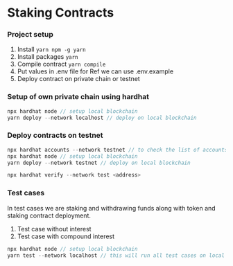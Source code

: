 # Staking Contracts


### Project setup
1. Install `yarn npm -g yarn`
2. Install packages `yarn`
3. Compile contract `yarn compile`
4. Put values in .env file for Ref we can use .env.example
5. Deploy contract on private chain or testnet 

### Setup of own private chain using hardhat
```typescript
npx hardhat node // setup local blockchain 
yarn deploy --network localhost // deploy on local blockchain 

```
### Deploy contracts on testnet
```typescript
npx hardhat accounts --network testnet // to check the list of accounts
npx hardhat node // setup local blockchain 
yarn deploy --network testnet // deploy on local blockchain 

npx hardhat verify --network test <address>

```

### Test cases 
In test cases we are staking and withdrawing funds along with token and staking contract deployment.
1. Test case without interest 
2. Test case with compound interest

```typescript
npx hardhat node // setup local blockchain 
yarn test --network localhost // this will run all test cases on local node
```

